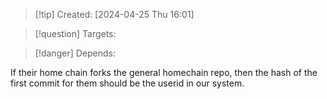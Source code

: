 
>[!tip] Created: [2024-04-25 Thu 16:01]

>[!question] Targets: 

>[!danger] Depends: 

If their home chain forks the general homechain repo, then the hash of the first commit for them should be the userid in our system.